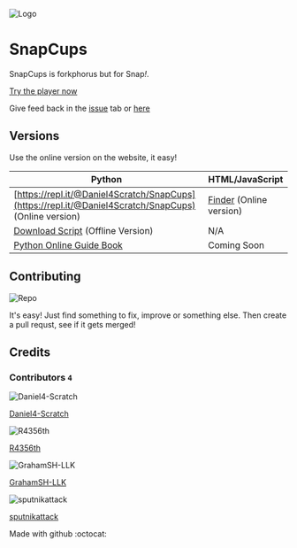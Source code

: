 ![Logo](https://snapcups.github.io/SnapCups/SnapCups.png)
# SnapCups
SnapCups is forkphorus but for Snap<i>!</i>.

[Try the player now](https://snapcups.github.io/SnapCups/Find.html)

Give feed back in the [issue](https://github.com/Snapcups/SnapCups/issues) tab or [here](https://forum.snap.berkeley.edu/t/snapcups-forkphorus-for-snap/2458)

## Versions
Use the online version on the website, it easy!

Python | HTML/JavaScript
-------|--------
[https://repl.it/@Daniel4Scratch/SnapCups](https://repl.it/@Daniel4Scratch/SnapCups) (Online version) | [Finder](https://snapcups.github.io/SnapCups/Find.html) (Online version)
[Download Script](https://snapcups.github.io/SnapCups/Code/main.py) (Offline Version)| N/A
[Python Online Guide Book](https://snapcups.github.io/SnapCups/Code/SnapCups%20_%20Python-Online.pdf) | Coming Soon

## Contributing
![Repo](https://myoctocat.com/objects/props/icons/props-books.svg)

It's easy! Just find something to fix, improve or something else. Then create a pull requst, see if it gets merged!

## Credits

### Contributors `4`

![Daniel4-Scratch](https://avatars3.githubusercontent.com/u/65277548?s=64&v=4) 

[Daniel4-Scratch](https://github.com/Daniel4-Scratch)

![R4356th](https://avatars1.githubusercontent.com/u/61620631?s=460&u=a52e0f40dad5f45de92427006a765b3483bbcfb4&v=4)

[R4356th](https://github.com/R4356th)

![GrahamSH-LLK](https://avatars0.githubusercontent.com/u/64214252?s=64&v=4)

[GrahamSH-LLK](https://github.com/GrahamSH-LLK)

![sputnikattack](https://avatars2.githubusercontent.com/u/67114976?s=64&v=4)

[sputnikattack](https://github.com/sputnikattack)


Made with github :octocat:
